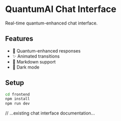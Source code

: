 # QuantumAI Chat Interface

Real-time quantum-enhanced chat interface.

## Features
- 🚀 Quantum-enhanced responses
- ✨ Animated transitions
- 📝 Markdown support
- 🎨 Dark mode

## Setup
```bash
cd frontend
npm install
npm run dev
```

// ...existing chat interface documentation...
